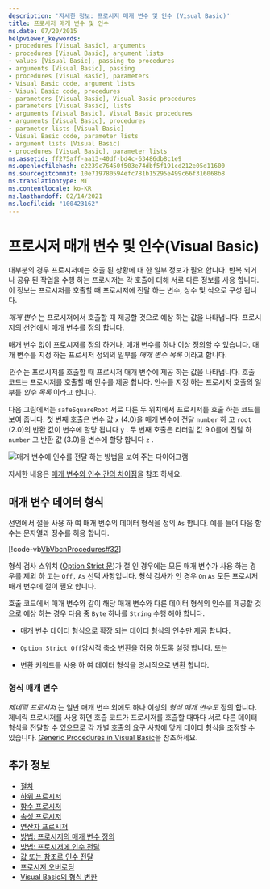 ```yaml
---
description: '자세한 정보: 프로시저 매개 변수 및 인수 (Visual Basic)'
title: 프로시저 매개 변수 및 인수
ms.date: 07/20/2015
helpviewer_keywords:
- procedures [Visual Basic], arguments
- procedures [Visual Basic], argument lists
- values [Visual Basic], passing to procedures
- arguments [Visual Basic], passing
- procedures [Visual Basic], parameters
- Visual Basic code, argument lists
- Visual Basic code, procedures
- parameters [Visual Basic], Visual Basic procedures
- parameters [Visual Basic], lists
- arguments [Visual Basic], Visual Basic procedures
- arguments [Visual Basic], procedures
- parameter lists [Visual Basic]
- Visual Basic code, parameter lists
- argument lists [Visual Basic]
- procedures [Visual Basic], parameter lists
ms.assetid: ff275aff-aa13-40df-bd4c-63486db8c1e9
ms.openlocfilehash: c2239c76450f503e74dbf5f191cd212e05d11600
ms.sourcegitcommit: 10e719780594efc781b15295e499c66f316068b8
ms.translationtype: MT
ms.contentlocale: ko-KR
ms.lasthandoff: 02/14/2021
ms.locfileid: "100423162"
---
```

# <a name="procedure-parameters-and-arguments-visual-basic"></a>프로시저 매개 변수 및 인수(Visual Basic)

대부분의 경우 프로시저에는 호출 된 상황에 대 한 일부 정보가 필요 합니다. 반복 되거나 공유 된 작업을 수행 하는 프로시저는 각 호출에 대해 서로 다른 정보를 사용 합니다. 이 정보는 프로시저를 호출할 때 프로시저에 전달 하는 변수, 상수 및 식으로 구성 됩니다.  
  
 *매개 변수* 는 프로시저에서 호출할 때 제공할 것으로 예상 하는 값을 나타냅니다. 프로시저의 선언에서 매개 변수를 정의 합니다.  
  
 매개 변수 없이 프로시저를 정의 하거나, 매개 변수를 하나 이상 정의할 수 있습니다. 매개 변수를 지정 하는 프로시저 정의의 일부를 *매개 변수 목록* 이라고 합니다.  
  
 *인수* 는 프로시저를 호출할 때 프로시저 매개 변수에 제공 하는 값을 나타냅니다. 호출 코드는 프로시저를 호출할 때 인수를 제공 합니다. 인수를 지정 하는 프로시저 호출의 일부를 *인수 목록* 이라고 합니다.  
  
 다음 그림에서는 `safeSquareRoot` 서로 다른 두 위치에서 프로시저를 호출 하는 코드를 보여 줍니다. 첫 번째 호출은 변수 값 `x` (4.0)을 매개 변수에 전달 `number` 하 고 `root` (2.0)의 반환 값이 변수에 할당 됩니다 `y` . 두 번째 호출은 리터럴 값 9.0를에 전달 하 `number` 고 반환 값 (3.0)을 변수에 할당 합니다 `z` .  
  
 ![매개 변수에 인수를 전달 하는 방법을 보여 주는 다이어그램](./media/procedure-parameters-and-arguments/pass-argument-parameter.gif)  
  
 자세한 내용은 [매개 변수와 인수 간의 차이점](./differences-between-parameters-and-arguments.md)을 참조 하세요.  
  
## <a name="parameter-data-type"></a>매개 변수 데이터 형식  

 선언에서 절을 사용 하 여 매개 변수의 데이터 형식을 정의 `As` 합니다. 예를 들어 다음 함수는 문자열과 정수를 허용 합니다.  
  
 [!code-vb[VbVbcnProcedures#32](~/samples/snippets/visualbasic/VS_Snippets_VBCSharp/VbVbcnProcedures/VB/Class1.vb#32)]  
  
 형식 검사 스위치 ([Option Strict 문](../../../language-reference/statements/option-strict-statement.md))가 절 인 경우에는 모든 매개 변수가 사용 하는 경우를 제외 하 고는 `Off,` `As` 선택 사항입니다. 형식 검사가 인 경우 `On` `As` 모든 프로시저 매개 변수에 절이 필요 합니다.  
  
 호출 코드에서 매개 변수와 같이 해당 매개 변수와 다른 데이터 형식의 인수를 제공할 것으로 예상 하는 경우 다음 중 `Byte` 하나를 `String` 수행 해야 합니다.  
  
- 매개 변수 데이터 형식으로 확장 되는 데이터 형식의 인수만 제공 합니다.  
  
- `Option Strict Off`암시적 축소 변환을 허용 하도록 설정 합니다. 또는  
  
- 변환 키워드를 사용 하 여 데이터 형식을 명시적으로 변환 합니다.  
  
### <a name="type-parameters"></a>형식 매개 변수  

 *제네릭 프로시저* 는 일반 매개 변수 외에도 하나 이상의 *형식 매개 변수도* 정의 합니다. 제네릭 프로시저를 사용 하면 호출 코드가 프로시저를 호출할 때마다 서로 다른 데이터 형식을 전달할 수 있으므로 각 개별 호출의 요구 사항에 맞게 데이터 형식을 조정할 수 있습니다. [Generic Procedures in Visual Basic](../data-types/generic-procedures.md)을 참조하세요.  
  
## <a name="see-also"></a>추가 정보

- [절차](./index.md)
- [하위 프로시저](./sub-procedures.md)
- [함수 프로시저](./function-procedures.md)
- [속성 프로시저](./property-procedures.md)
- [연산자 프로시저](./operator-procedures.md)
- [방법: 프로시저의 매개 변수 정의](./how-to-define-a-parameter-for-a-procedure.md)
- [방법: 프로시저에 인수 전달](./how-to-pass-arguments-to-a-procedure.md)
- [값 또는 참조로 인수 전달](./passing-arguments-by-value-and-by-reference.md)
- [프로시저 오버로딩](./procedure-overloading.md)
- [Visual Basic의 형식 변환](../data-types/type-conversions.md)
